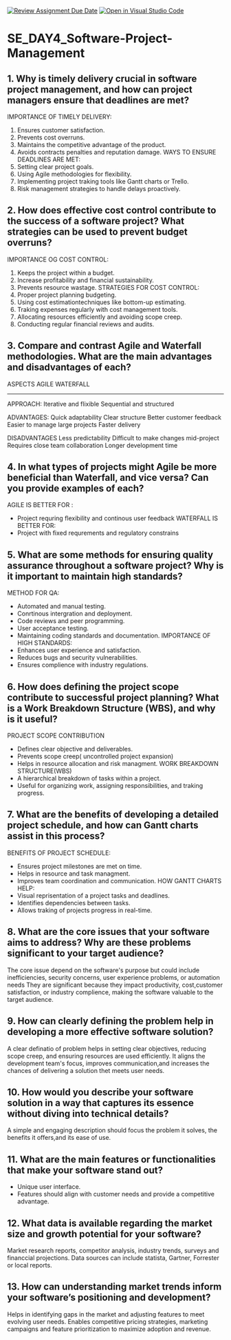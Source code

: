 [![Review Assignment Due Date](https://classroom.github.com/assets/deadline-readme-button-22041afd0340ce965d47ae6ef1cefeee28c7c493a6346c4f15d667ab976d596c.svg)](https://classroom.github.com/a/9pw6JKcu)
[![Open in Visual Studio Code](https://classroom.github.com/assets/open-in-vscode-2e0aaae1b6195c2367325f4f02e2d04e9abb55f0b24a779b69b11b9e10269abc.svg)](https://classroom.github.com/online_ide?assignment_repo_id=18708620&assignment_repo_type=AssignmentRepo)
# SE_DAY4_Software-Project-Management
## 1. Why is timely delivery crucial in software project management, and how can project managers ensure that deadlines are met?
IMPORTANCE OF TIMELY DELIVERY:
 1. Ensures customer satisfaction.
 2. Prevents cost overruns.
 3. Maintains the competitive advantage of the product.
 4. Avoids contracts penalties and reputation damage.
WAYS TO ENSURE DEADLINES ARE MET:
 1. Setting clear project goals.
 2. Using Agile methodologies for flexibility.
 3. Implementing project traking tools like Gantt charts or Trello.
 4. Risk management strategies to handle delays proactively.  
## 2. How does effective cost control contribute to the success of a software project? What strategies can be used to prevent budget overruns?
IMPORTANCE OG COST CONTROL:
 1. Keeps the project within a budget.
 2. Increase profitability and financial sustainability.
 3. Prevents resource wastage.
STRATEGIES FOR COST CONTROL:
 1. Proper project planning budgeting.
 2. Using cost estimationtechniques like bottom-up estimating.
 3. Traking expenses regularly with cost management tools.
 4. Allocating resources efficiently and avoiding scope creep.
 5. Conducting regular financial reviews and audits.   
## 3. Compare and contrast Agile and Waterfall methodologies. What are the main advantages and disadvantages of each?
ASPECTS                       AGILE                                              WATERFALL
------                        -----                                              ---------
APPROACH:                     Iterative and flixible                             Sequential and structured

ADVANTAGES:                   Quick adaptability                                Clear structure
                              Better customer feedback                          Easier to manage large projects
                              Faster delivery
                              
DISADVANTAGES                 Less predictability                               Difficult to make changes mid-project
                              Requires close team collaboration                 Longer development time 
## 4. In what types of projects might Agile be more beneficial than Waterfall, and vice versa? Can you provide examples of each?
AGILE IS BETTER FOR :
 - Project requring flexibility and continous user feedback
WATERFALL IS BETTER FOR:
- Project with fixed requrements and regulatory constrains  
## 5. What are some methods for ensuring quality assurance throughout a software project? Why is it important to maintain high standards?
METHOD FOR QA:
 - Automated and manual testing.
 - Conrtinous intergration and deployment.
 - Code reviews and peer programming.
 - User acceptance testing.
 - Maintaining coding standards and documentation.
IMPORTANCE OF HIGH STANDARDS:
 - Enhances user experience and satisfaction.
 - Reduces bugs and security vulnerabilities.
 - Ensures complience with industry regulations.
## 6. How does defining the project scope contribute to successful project planning? What is a Work Breakdown Structure (WBS), and why is it useful?
PROJECT SCOPE CONTRIBUTION
 - Defines clear objective and deliverables.
 - Prevents scope creep( uncontrolled project expansion)
 - Helps in resource allocation and risk managment.
WORK BREAKDOWN STRUCTURE(WBS)
- A hierarchical breakdown of tasks within a project.
- Useful for organizing work, assigning responsibilities, and traking progress.   
## 7. What are the benefits of developing a detailed project schedule, and how can Gantt charts assist in this process?
BENEFITS OF PROJECT SCHEDULE:
- Ensures project milestones are met on time.
- Helps in resource and task managment.
- Improves team coordination and communication.
HOW GANTT CHARTS HELP:
 - Visual reprisentation of a project tasks and deadlines.
 - Identifies dependencies between tasks.
 - Allows traking of projects progress in real-time.
## 8. What are the core issues that your software aims to address? Why are these problems significant to your target audience?
The core issue depend on the software's purpose but could include inefficiencies, security concerns, user experience problems, or automation needs
They are significant because they impact productivity, cost,customer satisfaction, or industry complience, making the software valuable to the target audience.
## 9. How can clearly defining the problem help in developing a more effective software solution?
A clear definatio of problem helps in setting clear objectives, reducing scope creep, and ensuring resources are used efficiently.
It aligns the development team's focus, improves communication,and increases the chances of delivering a solution thet meets user needs. 
## 10. How would you describe your software solution in a way that captures its essence without diving into technical details?
A simple and engaging description should focus the problem it solves, the benefits it offers,and its ease of use.
## 11. What are the main features or functionalities that make your software stand out?
- Unique user interface.
- Features should align with customer needs and provide a competitive advantage.
## 12. What data is available regarding the market size and growth potential for your software?
Market research reports, competitor analysis, industry trends, surveys and financcial projections.
Data sources can include statista, Gartner, Forrester or local reports.
## 13. How can understanding market trends inform your software’s positioning and development?
Helps in identifying gaps in the market and adjusting features to meet evolving user needs.
Enables competitive pricing strategies, marketing campaigns and feature prioritization to maximize adoption and revenue.
